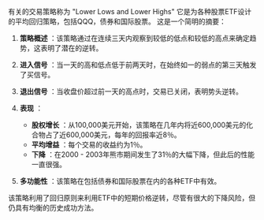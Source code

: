 有关的交易策略称为 "Lower Lows and Lower Highs" 它是为各种股票ETF设计的平均回归策略，包括QQQ，债券和国际股票。 这是一个简明的摘要：

1. **策略概述** ：该策略通过在连续三天内观察到较低的低点和较低的高点来确定趋势，这表明了潜在的逆转。

2. **进入信号** ：当一天的高和低点低于前两天时，在始终如一的弱点的第三天触发了买信号。

3. **退出信号** ：当收盘价超过前一天的高点时，交易已关闭，表明势头逆转。

4. **表现** ：
   - **股权增长** ：从100,000美元开始，该策略在几年内将近600,000美元的化合物占了近600,000美元，每年的回报率近8％。
   - **平均增益** ：每个交易的收益约为1％。
   - **下降** ：在2000  -  2003年熊市期间发生了31％的大幅下降，但此后的性能一直很强。

5. **多功能性** ：该策略在包括债券和国际股票在内的各种ETF中有效。

该策略利用了回归原则来利用ETF中的短期价格逆转，尽管有很大的下降风险，但仍具有均衡的历史成功方法。